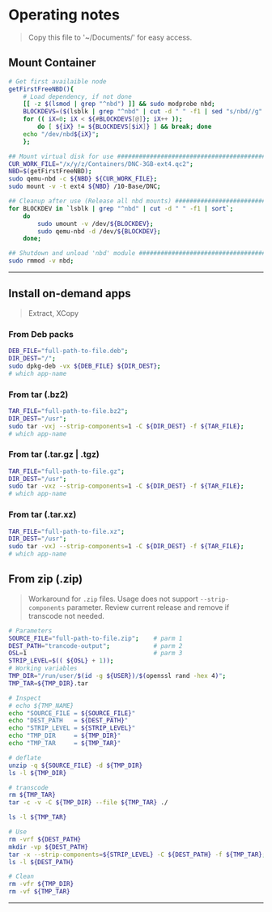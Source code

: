 # Operating notes

> Copy this file to '~/Documents/' for easy access.

## Mount Container
```sh
# Get first availaible node
getFirstFreeNBD(){
    # Load dependency, if not done
    [[ -z $(lsmod | grep "^nbd") ]] && sudo modprobe nbd;
    BLOCKDEVS=($(lsblk | grep "^nbd" | cut -d " " -f1 | sed "s/nbd//g" | sort));
    for (( iX=0; iX < ${#BLOCKDEVS[@]}; iX++ ));
        do [ ${iX} != ${BLOCKDEVS[$iX]} ] && break; done
    echo "/dev/nbd${iX}";
    };

## Mount virtual disk for use #########################################
CUR_WORK_FILE="/x/y/z/Containers/DNC-3GB-ext4.qc2";
NBD=$(getFirstFreeNBD);
sudo qemu-nbd -c ${NBD} ${CUR_WORK_FILE};
sudo mount -v -t ext4 ${NBD} /10-Base/DNC;

## Cleanup after use (Release all nbd mounts) #########################
for BLOCKDEV in `lsblk | grep "^nbd" | cut -d " " -f1 | sort`;
    do
        sudo umount -v /dev/${BLOCKDEV};
        sudo qemu-nbd -d /dev/${BLOCKDEV};
    done;

## Shutdown and unload 'nbd' module ###################################
sudo rmmod -v nbd;
```

---

## Install on-demand apps
> Extract, XCopy

### From Deb packs
```sh
DEB_FILE="full-path-to-file.deb";
DIR_DEST="/";
sudo dpkg-deb -vx ${DEB_FILE} ${DIR_DEST};
# which app-name
```

### From tar (.bz2)
```sh
TAR_FILE="full-path-to-file.bz2";
DIR_DEST="/usr";
sudo tar -vxj --strip-components=1 -C ${DIR_DEST} -f ${TAR_FILE};
# which app-name
```

### From tar (.tar.gz | .tgz)
```sh
TAR_FILE="full-path-to-file.gz";
DIR_DEST="/usr";
sudo tar -vxz --strip-components=1 -C ${DIR_DEST} -f ${TAR_FILE};
# which app-name
```

### From tar (.tar.xz)
```sh
TAR_FILE="full-path-to-file.xz";
DIR_DEST="/usr";
sudo tar -vxJ --strip-components=1 -C ${DIR_DEST} -f ${TAR_FILE};
# which app-name
```

## From zip (.zip)
> Workaround for `.zip` files. Usage does not support `--strip-components` parameter.
> Review current release and remove if transcode not needed.

```sh
# Parameters
SOURCE_FILE="full-path-to-file.zip";	# parm 1
DEST_PATH="trancode-output";	        # parm 2
OSL=1	                                # parm 3
STRIP_LEVEL=$(( ${OSL} + 1));
# Working variables
TMP_DIR="/run/user/$(id -g ${USER})/$(openssl rand -hex 4)";
TMP_TAR=${TMP_DIR}.tar

# Inspect
# echo ${TMP_NAME}
echo "SOURCE_FILE = ${SOURCE_FILE}"
echo "DEST_PATH   = ${DEST_PATH}"
echo "STRIP_LEVEL = ${STRIP_LEVEL}"
echo "TMP_DIR     = ${TMP_DIR}"
echo "TMP_TAR     = ${TMP_TAR}"

# deflate
unzip -q ${SOURCE_FILE} -d ${TMP_DIR}
ls -l ${TMP_DIR}

# transcode
rm ${TMP_TAR}
tar -c -v -C ${TMP_DIR} --file ${TMP_TAR} ./

ls -l ${TMP_TAR}

# Use
rm -vrf ${DEST_PATH}
mkdir -vp ${DEST_PATH}
tar -x --strip-components=${STRIP_LEVEL} -C ${DEST_PATH} -f ${TMP_TAR};
ls -l ${DEST_PATH}

# Clean
rm -vfr ${TMP_DIR}
rm -vf ${TMP_TAR}

```

---

